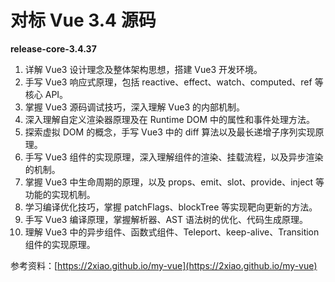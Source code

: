 # 对标 Vue 3.4 源码

**release-core-3.4.37**

1. 详解 Vue3 设计理念及整体架构思想，搭建 Vue3 开发环境。
2. 手写 Vue3 响应式原理，包括 reactive、effect、watch、computed、ref 等核心 API。
3. 掌握 Vue3 源码调试技巧，深入理解 Vue3 的内部机制。
4. 深入理解自定义渲染器原理及在 Runtime DOM 中的属性和事件处理方法。
5. 探索虚拟 DOM 的概念，手写 Vue3 中的 diff 算法以及最长递增子序列实现原理。
6. 手写 Vue3 组件的实现原理，深入理解组件的渲染、挂载流程，以及异步渲染的机制。
7. 掌握 Vue3 中生命周期的原理，以及 props、emit、slot、provide、inject 等功能的实现机制。
8. 学习编译优化技巧，掌握 patchFlags、blockTree 等实现靶向更新的方法。
9. 手写 Vue3 编译原理，掌握解析器、AST 语法树的优化、代码生成原理。
10. 理解 Vue3 中的异步组件、函数式组件、Teleport、keep-alive、Transition 组件的实现原理。

参考资料：[https://2xiao.github.io/my-vue](https://2xiao.github.io/my-vue)